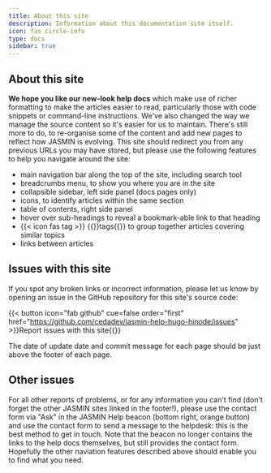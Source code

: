 ```yaml
---
title: About this site
description: Information about this documentation site itself.
icon: fas circle-info
type: docs
sidebar: true
---
```


## About this site

**We hope you like our new-look help docs** which make use of richer formatting to make the articles easier to read, particularly those with code snippets or command-line instructions. We've also changed the way we manage the source content so it's easier for us to maintain. There's still more to do, to re-organise some of the content and add new pages to reflect how JASMIN is evolving.
This site should redirect you from any previous URLs you may have stored, but please use the following features to help you navigate around the site:

- main navigation bar along the top of the site, including search tool
- breadcrumbs menu, to show you where you are in the site
- collapsible sidebar, left side panel (docs pages only)
- icons, to identify articles within the same section
- table of contents, right side panel
- hover over sub-headings to reveal a bookmark-able link to that heading
- {{< icon fas tag >}} {{<link url="/tags"  >}}tags{{</link>}} to group together articles covering similar topics
- links between articles

## Issues with this site

If you spot any broken links or incorrect information, please let us know by opening an issue in the GitHub repository for this site's source code:

{{< button icon="fab github" cue=false order="first" href="https://github.com/cedadev/jasmin-help-hugo-hinode/issues" >}}Report issues with this site{{</button>}}

The date of update date and commit message for each page should be just above the footer of each page.

## Other issues

For all other reports of problems, or for any information you can't find (don't forget the other JASMIN sites linked in the footer!), please use the contact form via "Ask" in the JASMIN Help beacon (bottom right, orange button) and use the contact form to send a message to the helpdesk: this is the best method to get in touch.
Note that the beacon no longer contains the links to the help docs themselves, but still provides the contact form. Hopefully the other naviation features described above should enable you to find what you need.
